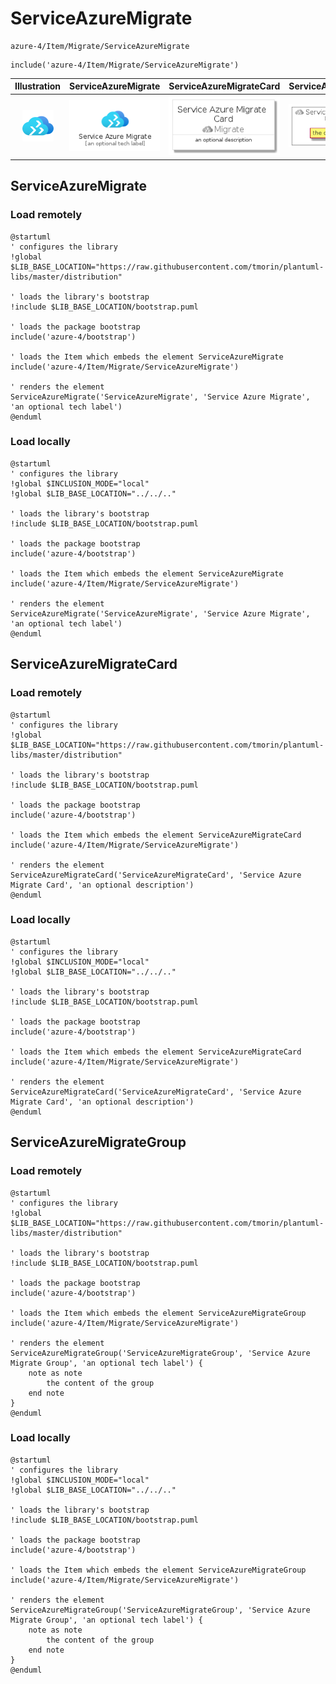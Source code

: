 # ServiceAzureMigrate


```text
azure-4/Item/Migrate/ServiceAzureMigrate
```

```text
include('azure-4/Item/Migrate/ServiceAzureMigrate')
```



| Illustration | ServiceAzureMigrate | ServiceAzureMigrateCard | ServiceAzureMigrateGroup |
| :---: | :---: | :---: | :---: |
| ![illustration for Illustration](../../../azure-4/Item/Migrate/ServiceAzureMigrate.png) | ![illustration for ServiceAzureMigrate](../../../azure-4/Item/Migrate/ServiceAzureMigrate.Local.png) | ![illustration for ServiceAzureMigrateCard](../../../azure-4/Item/Migrate/ServiceAzureMigrateCard.Local.png) | ![illustration for ServiceAzureMigrateGroup](../../../azure-4/Item/Migrate/ServiceAzureMigrateGroup.Local.png) |




## ServiceAzureMigrate

### Load remotely
```plantuml
@startuml
' configures the library
!global $LIB_BASE_LOCATION="https://raw.githubusercontent.com/tmorin/plantuml-libs/master/distribution"

' loads the library's bootstrap
!include $LIB_BASE_LOCATION/bootstrap.puml

' loads the package bootstrap
include('azure-4/bootstrap')

' loads the Item which embeds the element ServiceAzureMigrate
include('azure-4/Item/Migrate/ServiceAzureMigrate')

' renders the element
ServiceAzureMigrate('ServiceAzureMigrate', 'Service Azure Migrate', 'an optional tech label')
@enduml
```

### Load locally
```plantuml
@startuml
' configures the library
!global $INCLUSION_MODE="local"
!global $LIB_BASE_LOCATION="../../.."

' loads the library's bootstrap
!include $LIB_BASE_LOCATION/bootstrap.puml

' loads the package bootstrap
include('azure-4/bootstrap')

' loads the Item which embeds the element ServiceAzureMigrate
include('azure-4/Item/Migrate/ServiceAzureMigrate')

' renders the element
ServiceAzureMigrate('ServiceAzureMigrate', 'Service Azure Migrate', 'an optional tech label')
@enduml
```

## ServiceAzureMigrateCard

### Load remotely
```plantuml
@startuml
' configures the library
!global $LIB_BASE_LOCATION="https://raw.githubusercontent.com/tmorin/plantuml-libs/master/distribution"

' loads the library's bootstrap
!include $LIB_BASE_LOCATION/bootstrap.puml

' loads the package bootstrap
include('azure-4/bootstrap')

' loads the Item which embeds the element ServiceAzureMigrateCard
include('azure-4/Item/Migrate/ServiceAzureMigrate')

' renders the element
ServiceAzureMigrateCard('ServiceAzureMigrateCard', 'Service Azure Migrate Card', 'an optional description')
@enduml
```

### Load locally
```plantuml
@startuml
' configures the library
!global $INCLUSION_MODE="local"
!global $LIB_BASE_LOCATION="../../.."

' loads the library's bootstrap
!include $LIB_BASE_LOCATION/bootstrap.puml

' loads the package bootstrap
include('azure-4/bootstrap')

' loads the Item which embeds the element ServiceAzureMigrateCard
include('azure-4/Item/Migrate/ServiceAzureMigrate')

' renders the element
ServiceAzureMigrateCard('ServiceAzureMigrateCard', 'Service Azure Migrate Card', 'an optional description')
@enduml
```

## ServiceAzureMigrateGroup

### Load remotely
```plantuml
@startuml
' configures the library
!global $LIB_BASE_LOCATION="https://raw.githubusercontent.com/tmorin/plantuml-libs/master/distribution"

' loads the library's bootstrap
!include $LIB_BASE_LOCATION/bootstrap.puml

' loads the package bootstrap
include('azure-4/bootstrap')

' loads the Item which embeds the element ServiceAzureMigrateGroup
include('azure-4/Item/Migrate/ServiceAzureMigrate')

' renders the element
ServiceAzureMigrateGroup('ServiceAzureMigrateGroup', 'Service Azure Migrate Group', 'an optional tech label') {
    note as note
        the content of the group
    end note
}
@enduml
```

### Load locally
```plantuml
@startuml
' configures the library
!global $INCLUSION_MODE="local"
!global $LIB_BASE_LOCATION="../../.."

' loads the library's bootstrap
!include $LIB_BASE_LOCATION/bootstrap.puml

' loads the package bootstrap
include('azure-4/bootstrap')

' loads the Item which embeds the element ServiceAzureMigrateGroup
include('azure-4/Item/Migrate/ServiceAzureMigrate')

' renders the element
ServiceAzureMigrateGroup('ServiceAzureMigrateGroup', 'Service Azure Migrate Group', 'an optional tech label') {
    note as note
        the content of the group
    end note
}
@enduml
```

